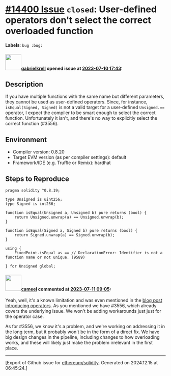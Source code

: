 # [\#14400 Issue](https://github.com/ethereum/solidity/issues/14400) `closed`: User-defined operators don't select the correct overloaded function
**Labels**: `bug :bug:`


#### <img src="https://avatars.githubusercontent.com/u/11408441?u=e6c2c7143959834be25fcb0374e6bf9ee0755c79&v=4" width="50">[gabrielkrell](https://github.com/gabrielkrell) opened issue at [2023-07-10 17:43](https://github.com/ethereum/solidity/issues/14400):

## Description

If you have multiple functions with the same name but different parameters, they cannot be used as user-defined operators. Since, for instance, `isEqual(Signed, Signed)` is not a valid target for a user-defined `Unsigned.==` operator, I expect the compiler to be smart enough to select the correct function. Unfortunately it isn't, and there's no way to explicitly select the correct function (#3556).

## Environment

- Compiler version: 0.8.20
- Target EVM version (as per compiler settings): default
- Framework/IDE (e.g. Truffle or Remix): hardhat

## Steps to Reproduce

```solidity
pragma solidity ^0.8.19;

type Unsigned is uint256;
type Signed is int256;

function isEqual(Unsigned a, Unsigned b) pure returns (bool) {
    return Unsigned.unwrap(a) == Unsigned.unwrap(b);
}

function isEqual(Signed a, Signed b) pure returns (bool) {
    return Signed.unwrap(a) == Signed.unwrap(b);
}

using {
    FixedPoint.isEqual as == // DeclarationError: Identifier is not a function name or not unique. (9589)

} for Unsigned global;
```


#### <img src="https://avatars.githubusercontent.com/u/137030?v=4" width="50">[cameel](https://github.com/cameel) commented at [2023-07-11 09:05](https://github.com/ethereum/solidity/issues/14400#issuecomment-1630445296):

Yeah, well, it's a known limitation and was even mentioned in the [blog post introducing operators](https://blog.soliditylang.org/2023/02/22/user-defined-operators/). As you mentioned we have #3556, which already covers the underlying issue. We won't be adding workarounds just  just for the operator case.

As for #3556, we know it's a problem, and we're working on addressing it in the long term, but it probably won't be in the form of a direct fix. We have big design changes in the pipeline, including changes to how overloading works, and these will likely just make the problem irrelevant in the first place.


-------------------------------------------------------------------------------



[Export of Github issue for [ethereum/solidity](https://github.com/ethereum/solidity). Generated on 2024.12.15 at 06:45:24.]
